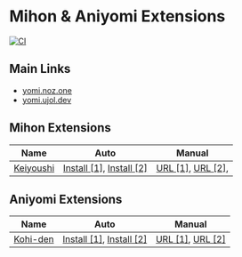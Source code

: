 # Mihon & Aniyomi Extensions

[![CI](https://github.com/amrkmn/yomi/actions/workflows/update.yml/badge.svg)](https://github.com/amrkmn/yomi/actions/workflows/update.yml)

## Main Links
- [yomi.noz.one](https://yomi.noz.one)
- [yomi.ujol.dev](https://yomi.ujol.dev)

## Mihon Extensions

| Name                                                 | Auto                                                                                                     | Manual                                               |
| ---------------------------------------------------- | -------------------------------------------------------------------------------------------------------- | ---------------------------------------------------- |
| [Keiyoushi](https://github.com/keiyoushi/extensions) | [Install [1]](https://r.ujol.dev/?url=tachiyomi://add-repo?url=https://yomi.noz.one/keiyoushi/index.min.json), [Install [2]](https://r.ujol.dev/?url=tachiyomi://add-repo?url=https://yomi.ujol.dev/keiyoushi/index.min.json) | [URL [1]](https://yomi.noz.one/keiyoushi/index.min.json), [URL [2]](https://yomi.ujol.dev/keiyoushi/index.min.json), |

## Aniyomi Extensions

| Name                                                   | Auto                                                                                                  | Manual                                              |
| ------------------------------------------------------ | ----------------------------------------------------------------------------------------------------- | --------------------------------------------------- |
| [Kohi-den](https://github.com/Kohi-den/extensions)     | [Install [1]](https://r.ujol.dev/?url=aniyomi://add-repo?url=https://yomi.noz.one/kohi-den/index.min.json), [Install [2]](https://r.ujol.dev/?url=aniyomi://add-repo?url=https://yomi.ujol.dev/kohi-den/index.min.json) | [URL [1]](https://yomi.noz.one/kohi-den/index.min.json), [URL [2]](https://yomi.ujol.dev/kohi-den/index.min.json) |
